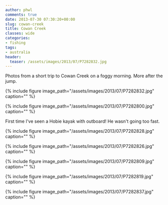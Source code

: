 ```yaml
---
author: phwl
comments: true
date: 2013-07-30 07:30:20+00:00
slug: cowan-creek
title: Cowan Creek
classes: wide
categories:
- fishing
tags:
- australia
header:
  teaser: /assets/images/2013/07/P7282832.jpg
---
```


Photos from a short trip to Cowan Creek on a foggy morning. More after the jump.

{% include figure image_path="/assets/images/2013/07/P7282832.jpg" caption="" %}

<!-- more -->

{% include figure image_path="/assets/images/2013/07/P7282800.jpg" caption="" %}

First time I've seen a Hobie kayak with outboard! He wasn't going too fast.

{% include figure image_path="/assets/images/2013/07/P7282828.jpg" caption="" %}

{% include figure image_path="/assets/images/2013/07/P7282826.jpg" caption="" %}

{% include figure image_path="/assets/images/2013/07/P7282809.jpg" caption="" %}



{% include figure image_path="/assets/images/2013/07/P7282819.jpg" caption="" %}

{% include figure image_path="/assets/images/2013/07/P7282837.jpg" caption="" %}
